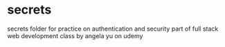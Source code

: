 # secrets
secrets folder for practice on authentication and security 
part of full stack web development class by angela yu on udemy
